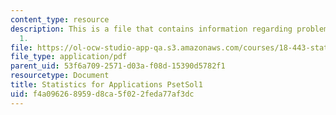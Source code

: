 ```yaml
---
content_type: resource
description: This is a file that contains information regarding problem set solution
  1.
file: https://ol-ocw-studio-app-qa.s3.amazonaws.com/courses/18-443-statistics-for-applications-spring-2015/f4a096268959d8ca5f022feda77af3dc_MIT18_443S15_PsetSol1.pdf
file_type: application/pdf
parent_uid: 53f6a709-2571-d03a-f08d-15390d5782f1
resourcetype: Document
title: Statistics for Applications PsetSol1
uid: f4a09626-8959-d8ca-5f02-2feda77af3dc
---
```

